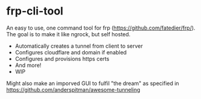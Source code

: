 # frp-cli-tool
An easy to use, one command tool for frp (https://github.com/fatedier/frp/). The goal is to make it like ngrock, but self hosted.

- Automatically creates a tunnel from client to server 
- Configures cloudflare and domain if enabled 
- Configures and provisions https certs
- And more!
- WIP

Might also make an imporved GUI to fulfil "the dream" as specified in https://github.com/anderspitman/awesome-tunneling
